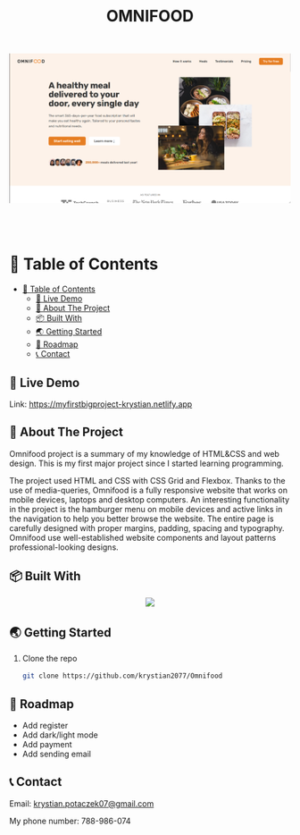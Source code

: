 <br />
<div align="center">
  <h1 style="margin-bottom: 50px"> OMNIFOOD </h1>

 <img src="img/start.png" alt="Start" style="margin-bottom: 50px">
</div>

# 🚩 Table of Contents


- [🚩 Table of Contents](#-table-of-contents)
  - [🚀 Live Demo](#-live-demo)
  - [💬 About The Project](#-about-the-project)
  - [📦 Built With](#-built-with)
  - [🌏 Getting Started](#-getting-started)
  - [🐾 Roadmap](#-roadmap)
  - [📞 Contact](#-contact)


## 🚀 Live Demo
 Link: https://myfirstbigproject-krystian.netlify.app
  
## 💬 About The Project
Omnifood project is a summary of my knowledge of HTML&CSS and web design.
This is my first major project since I started learning programming.

The project used HTML and CSS with CSS Grid and Flexbox.
Thanks to the use of media-queries, Omnifood is a fully responsive website that works on mobile devices, laptops and desktop computers.
An interesting functionality in the project is the hamburger menu on mobile devices and active links in the navigation to help you better browse the website.
The entire page is carefully designed with proper margins, padding, spacing and typography.
Omnifood use well-established website components and layout patterns professional-looking designs.
  

## 📦 Built With

<p align="center">
  <a href="https://skillicons.dev">
    <img src="https://skillicons.dev/icons?i=html,css,javascript" />
  </a>
</p>

##  🌏 Getting Started

1. Clone the repo

   ```sh
   git clone https://github.com/krystian2077/Omnifood
   ```
   

## 🐾 Roadmap

- Add register
- Add dark/light mode
- Add payment
- Add sending email

<!-- CONTACT -->
## 📞 Contact

Email: krystian.potaczek07@gmail.com

My phone number: 788-986-074

